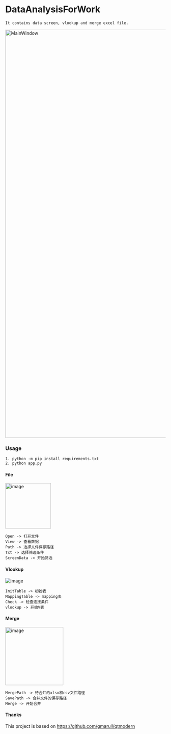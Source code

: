 # DataAnalysisForWork

```
It contains data screen, vlookup and merge excel file.
```
<img width="1280" alt="MainWindow" src="https://user-images.githubusercontent.com/98570790/211193186-3431c0dc-14cc-4ec3-b7ac-d218169ce28d.png">

### Usage


```
1. python -m pip install requirements.txt
2. python app.py
```

#### File

<img width="143" alt="image" src="https://user-images.githubusercontent.com/98570790/211199433-fc93d84d-ec05-4ce5-8242-a0ace2f8a018.png">

```
Open -> 打开文件
View -> 查看数据
Path -> 选择文件保存路径
Txt -> 选择筛选条件
ScreenData -> 开始筛选
```
#### Vlookup

![image](https://user-images.githubusercontent.com/98570790/211200270-b5d03448-b6c7-4c2d-928f-107b079cc369.png)

```
InitTable -> 初始表
MappingTable -> mapping表
Check -> 检查连接条件
vlookup -> 开始V表
```
#### Merge

<img width="182" alt="image" src="https://user-images.githubusercontent.com/98570790/211199628-b21f2335-abb9-49d2-92f9-9b2c43d0046a.png">

```
MergePath -> 待合并的xlsx和csv文件路径
SavePath -> 合并文件的保存路径
Merge -> 开始合并
```

#### Thanks

This project is based on https://github.com/gmarull/qtmodern
